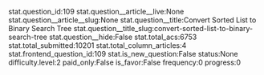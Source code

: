 stat.question_id:109
stat.question__article__live:None
stat.question__article__slug:None
stat.question__title:Convert Sorted List to Binary Search Tree
stat.question__title_slug:convert-sorted-list-to-binary-search-tree
stat.question__hide:False
stat.total_acs:6753
stat.total_submitted:10201
stat.total_column_articles:4
stat.frontend_question_id:109
stat.is_new_question:False
status:None
difficulty.level:2
paid_only:False
is_favor:False
frequency:0
progress:0
